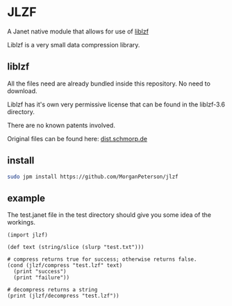 # JLZF

A Janet native module that allows for use of [liblzf](http://software.schmorp.de/pkg/liblzf.html)

Liblzf is a very small data compression library.

## liblzf

All the files need are already bundled inside this repository. No need to download.

Liblzf has it's own very permissive license that can be found in the liblzf-3.6 directory.

There are no known patents involved.

Original files can be found here: [dist.schmorp.de](http://dist.schmorp.de/liblzf/)

## install
```sh
sudo jpm install https://github.com/MorganPeterson/jlzf
```

## example

The test.janet file in the test directory should give you some idea of the workings.

```janet
(import jlzf)

(def text (string/slice (slurp "test.txt")))

# compress returns true for success; otherwise returns false.
(cond (jlzf/compress "test.lzf" text)
  (print "success")
  (print "failure"))

# decompress returns a string
(print (jlzf/decompress "test.lzf"))
```
